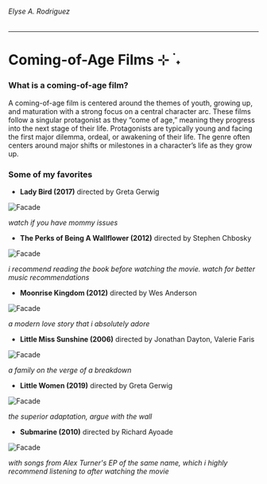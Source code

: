 ###### Elyse A. Rodriguez

____________________________________________

# Coming-of-Age Films ⊹ ࣪ ˖
### What is a coming-of-age film?
A coming-of-age film is centered around the themes of youth, growing up, and maturation with a strong focus on a central character arc. These films follow a singular protagonist as they “come of age,” meaning they progress into the next stage of their life. Protagonists are typically young and facing the first major dilemma, ordeal, or awakening of their life. The genre often centers around major shifts or milestones in a character’s life as they grow up. 
### Some of my favorites
- **Lady Bird (2017)** directed by Greta Gerwig

![Facade](https://i.pinimg.com/originals/06/6f/1d/066f1d127eb9f995d14de0cd15442d26.png)

*watch if you have mommy issues*

- **The Perks of Being A Wallflower (2012)** directed by Stephen Chbosky

![Facade](https://i.pinimg.com/originals/64/c9/c4/64c9c43657f40b74f7eb40b10bfe6efe.jpg)

*i recommend reading the book before watching the movie. watch for better music recommendations*

- **Moonrise Kingdom (2012)** directed by Wes Anderson

![Facade](https://i.pinimg.com/originals/50/16/da/5016dad0b4f6f364c9512f1fc4012513.png)

*a modern love story that i absolutely adore*

- **Little Miss Sunshine (2006)** directed by Jonathan Dayton, Valerie Faris

![Facade](https://i.pinimg.com/originals/69/8b/50/698b50f77946629875cd6bc7e7569fd3.png)

*a family on the verge of a breakdown*

- **Little Women (2019)** directed by Greta Gerwig

![Facade](https://i.pinimg.com/originals/b5/c5/ba/b5c5baf3bab54467c469225e87ad254f.png)

*the superior adaptation, argue with the wall*

- **Submarine (2010)** directed by Richard Ayoade

![Facade](https://i.pinimg.com/originals/98/e4/8c/98e48ccec9292ab6c0ec39c4d62eca6f.jpg)

*with songs from Alex Turner's EP of the same name, which i highly recommend listening to after watching the movie*

